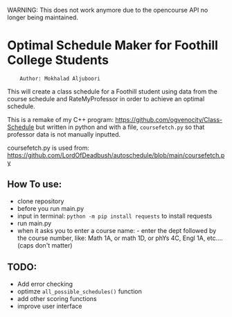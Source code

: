 WARNING: This does not work anymore due to the opencourse API no longer being maintained.



# Optimal Schedule Maker for Foothill College Students
        Author: Mokhalad Aljuboori

This will create a class schedule for a Foothill student using data from the course schedule and RateMyProfessor in order to achieve an optimal schedule.

This is a remake of my C++ program: https://github.com/ogvenocity/Class-Schedule
but written in python and with a file, `coursefetch.py` so that professor data is not manually inputted.

coursefetch.py is used from: https://github.com/LordOfDeadbush/autoschedule/blob/main/coursefetch.py


## How To use:
- clone repository
- before you run main.py
- input in terminal: `python -m pip install requests` to install requests
- run main.py
- when it asks you to enter a course name: 
        - enter the dept followed by the course number, like: Math 1A, or math 1D, or phYs 4C, Engl 1A, etc.... (caps don't matter)

## TODO:
- Add error checking
- optimze `all_possible_schedules()` function
- add other scoring functions
- improve user interface
